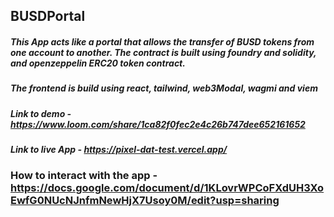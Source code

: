 ## BUSDPortal

##### This App acts like a portal that allows the transfer of BUSD tokens from one account to another. The contract is built using foundry and solidity, and openzeppelin ERC20 token contract.

##### The frontend is build using react, tailwind, web3Modal, wagmi and viem

##### Link to demo - https://www.loom.com/share/1ca82f0fec2e4c26b747dee652161652

##### Link to live App - https://pixel-dat-test.vercel.app/

### How to interact with the app - https://docs.google.com/document/d/1KLovrWPCoFXdUH3XoEwfG0NUcNJnfmNewHjX7Usoy0M/edit?usp=sharing

